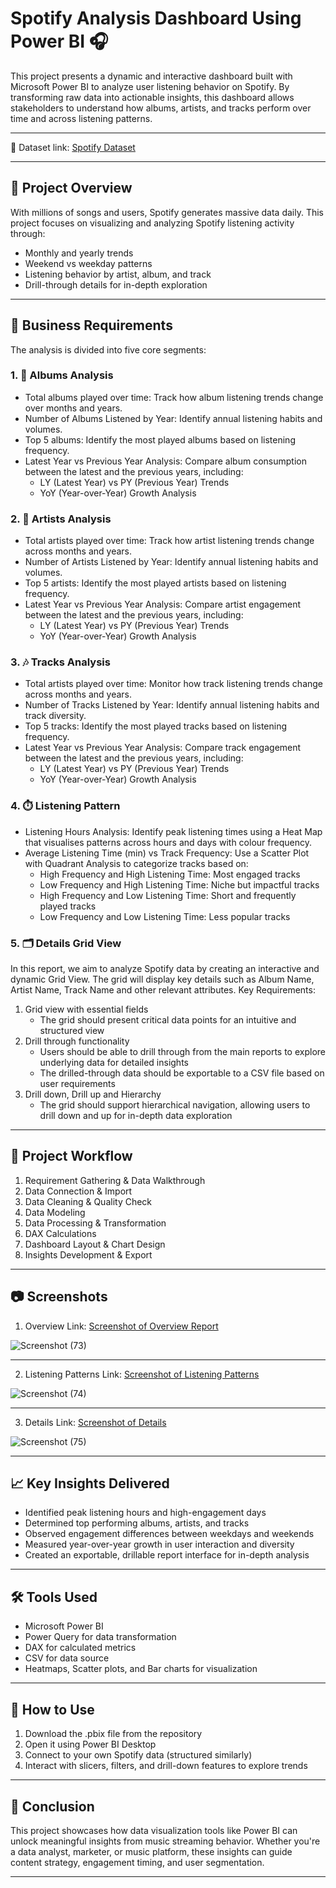 # Spotify Analysis Dashboard Using Power BI 🎧

This project presents a dynamic and interactive dashboard built with Microsoft Power BI to analyze user listening behavior on Spotify. By transforming raw data into actionable insights, this dashboard allows stakeholders to understand how albums, artists, and tracks perform over time and across listening patterns.

---

🔗 Dataset link: <a href="https://github.com/Shibaditya00/Spotify-Analysis-Dashboard-Using-Power-BI/blob/main/spotify_history.csv">Spotify Dataset</a>

---

## 📌 Project Overview

With millions of songs and users, Spotify generates massive data daily. This project focuses on visualizing and analyzing Spotify listening activity through:

* Monthly and yearly trends
* Weekend vs weekday patterns
* Listening behavior by artist, album, and track
* Drill-through details for in-depth exploration

---

## 💼 Business Requirements

The analysis is divided into five core segments:

### 1. 🎵 Albums Analysis

* Total albums played over time: Track how album listening trends change over months and years.
* Number of Albums Listened by Year: Identify annual listening habits and volumes.
* Top 5 albums: Identify the most played albums based on listening frequency.
* Latest Year vs Previous Year Analysis: Compare album consumption between the latest and the previous years, including:
	* LY (Latest Year) vs PY (Previous Year) Trends
	* YoY (Year-over-Year) Growth Analysis


### 2. 👤 Artists Analysis

* Total artists played over time: Track how artist listening trends change across months and years.
* Number of Artists Listened by Year: Identify annual listening habits and volumes.
* Top 5 artists: Identify the most played artists based on listening frequency.
* Latest Year vs Previous Year Analysis: Compare artist engagement between the latest and the previous years, including:
	* LY (Latest Year) vs PY (Previous Year) Trends
	* YoY (Year-over-Year) Growth Analysis

### 3. 🎶 Tracks Analysis

* Total artists played over time: Monitor how track listening trends change across months and years.
* Number of Tracks Listened by Year: Identify annual listening habits and track diversity.
* Top 5 tracks: Identify the most played tracks based on listening frequency.
* Latest Year vs Previous Year Analysis: Compare track engagement between the latest and the previous years, including:
	* LY (Latest Year) vs PY (Previous Year) Trends
	* YoY (Year-over-Year) Growth Analysis

### 4. ⏱️ Listening Pattern

* Listening Hours Analysis: Identify peak listening times using a Heat Map that visualises patterns across hours and days with colour frequency.
* Average Listening Time (min) vs Track Frequency: Use a Scatter Plot with Quadrant Analysis to categorize tracks based on:
	* High Frequency and High Listening Time: Most engaged tracks
	* Low Frequency and High Listening Time: Niche but impactful tracks
	* High Frequency and Low Listening Time: Short and frequently played tracks
	* Low Frequency and Low Listening Time: Less popular tracks


### 5. 🗂️ Details Grid View

In this report, we aim to analyze Spotify data by creating an interactive and dynamic Grid View. The grid will display key details such as Album Name, Artist Name, Track Name and other relevant attributes.
Key Requirements:
1. Grid view with essential fields
	* The grid should present critical data points for an intuitive and structured view
2. Drill through functionality
	* Users should be able to drill through from the main reports to explore underlying data for detailed insights
	* The drilled-through data should be exportable to a CSV file based on user requirements
3. Drill down, Drill up and Hierarchy
	* The grid should support hierarchical navigation, allowing users to drill down and up for in-depth data exploration

---

## 🔄 Project Workflow

1. Requirement Gathering & Data Walkthrough
2. Data Connection & Import
3. Data Cleaning & Quality Check
4. Data Modeling
5. Data Processing & Transformation
6. DAX Calculations
7. Dashboard Layout & Chart Design
8. Insights Development & Export

---

##  📷 Screenshots 

1. Overview Link: <a href="https://github.com/Shibaditya00/Spotify-Analysis-Dashboard-Using-Power-BI/blob/main/Screenshot%20(73).png">Screenshot of Overview Report</a>

![Screenshot (73)](https://github.com/user-attachments/assets/21e52e11-b99f-451e-b896-70af803afb2e)

---

2. Listening Patterns Link: <a href="https://github.com/Shibaditya00/Spotify-Analysis-Dashboard-Using-Power-BI/blob/main/Screenshot%20(74).png">Screenshot of Listening Patterns</a>

![Screenshot (74)](https://github.com/user-attachments/assets/4651b53f-b890-41df-abc0-58e4d9bcdad5)

---

3. Details Link: <a href="https://github.com/Shibaditya00/Spotify-Analysis-Dashboard-Using-Power-BI/blob/main/Screenshot%20(75).png">Screenshot of Details</a>

![Screenshot (75)](https://github.com/user-attachments/assets/fbca2505-3fc3-479d-a900-edc2455573d5)

---

## 📈 Key Insights Delivered

* Identified peak listening hours and high-engagement days
* Determined top performing albums, artists, and tracks
* Observed engagement differences between weekdays and weekends
* Measured year-over-year growth in user interaction and diversity
* Created an exportable, drillable report interface for in-depth analysis

---

## 🛠 Tools Used

* Microsoft Power BI
* Power Query for data transformation
* DAX for calculated metrics
* CSV for data source
* Heatmaps, Scatter plots, and Bar charts for visualization

---

## 📂 How to Use

1. Download the .pbix file from the repository
2. Open it using Power BI Desktop
3. Connect to your own Spotify data (structured similarly)
4. Interact with slicers, filters, and drill-down features to explore trends

---

## 📣 Conclusion

This project showcases how data visualization tools like Power BI can unlock meaningful insights from music streaming behavior. Whether you're a data analyst, marketer, or music platform, these insights can guide content strategy, engagement timing, and user segmentation.

---

